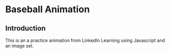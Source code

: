# Baseball Animation

## Introduction
This is an a practice animation from LinkedIn Learning using Javascript and an image set.

